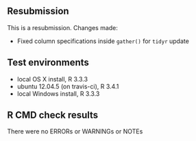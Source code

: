 ## Resubmission 
This is a resubmission. Changes made:
* Fixed column specifications inside `gather()` for `tidyr` update

## Test environments
* local OS X install, R 3.3.3
* ubuntu 12.04.5 (on travis-ci), R 3.4.1
* local Windows install, R 3.3.3

## R CMD check results
There were no ERRORs or WARNINGs or NOTEs
